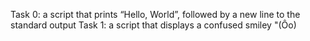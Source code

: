Task 0: a script that prints “Hello, World”, followed by a new line to the standard output
 Task 1: a script that displays a confused smiley "(Ôo)
